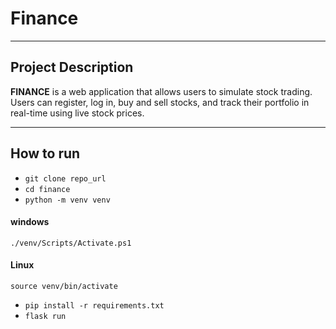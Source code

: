 # Finance

---

## Project Description

**FINANCE** is a web application that allows users to simulate stock trading. Users can register, log in, buy and sell stocks, and track their portfolio in real-time using live stock prices. 

---

## How to run

- `git clone repo_url`
- `cd finance`
- `python -m venv venv`

#### windows
`./venv/Scripts/Activate.ps1`
#### Linux
`source venv/bin/activate`

- `pip install -r requirements.txt`
- `flask run`

